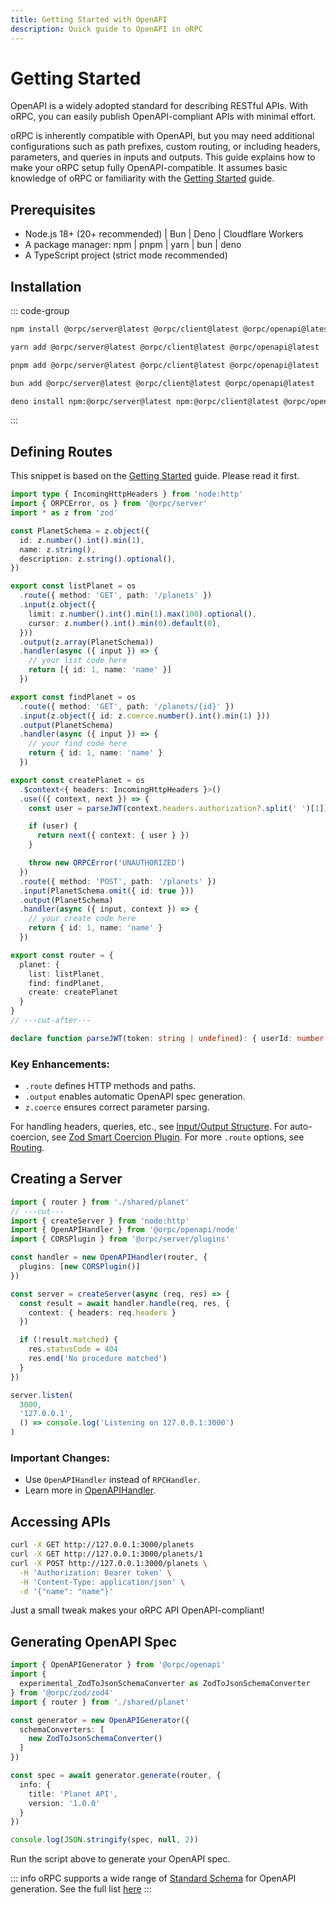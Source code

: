 ```yaml
---
title: Getting Started with OpenAPI
description: Quick guide to OpenAPI in oRPC
---
```


# Getting Started

OpenAPI is a widely adopted standard for describing RESTful APIs. With oRPC, you can easily publish OpenAPI-compliant APIs with minimal effort.

oRPC is inherently compatible with OpenAPI, but you may need additional configurations such as path prefixes, custom routing, or including headers, parameters, and queries in inputs and outputs. This guide explains how to make your oRPC setup fully OpenAPI-compatible. It assumes basic knowledge of oRPC or familiarity with the [Getting Started](/docs/getting-started) guide.

## Prerequisites

- Node.js 18+ (20+ recommended) | Bun | Deno | Cloudflare Workers
- A package manager: npm | pnpm | yarn | bun | deno
- A TypeScript project (strict mode recommended)

## Installation

::: code-group

```sh [npm]
npm install @orpc/server@latest @orpc/client@latest @orpc/openapi@latest
```

```sh [yarn]
yarn add @orpc/server@latest @orpc/client@latest @orpc/openapi@latest
```

```sh [pnpm]
pnpm add @orpc/server@latest @orpc/client@latest @orpc/openapi@latest
```

```sh [bun]
bun add @orpc/server@latest @orpc/client@latest @orpc/openapi@latest
```

```sh [deno]
deno install npm:@orpc/server@latest npm:@orpc/client@latest @orpc/openapi@latest
```

:::

## Defining Routes

This snippet is based on the [Getting Started](/docs/getting-started) guide. Please read it first.

```ts twoslash
import type { IncomingHttpHeaders } from 'node:http'
import { ORPCError, os } from '@orpc/server'
import * as z from 'zod'

const PlanetSchema = z.object({
  id: z.number().int().min(1),
  name: z.string(),
  description: z.string().optional(),
})

export const listPlanet = os
  .route({ method: 'GET', path: '/planets' })
  .input(z.object({
    limit: z.number().int().min(1).max(100).optional(),
    cursor: z.number().int().min(0).default(0),
  }))
  .output(z.array(PlanetSchema))
  .handler(async ({ input }) => {
    // your list code here
    return [{ id: 1, name: 'name' }]
  })

export const findPlanet = os
  .route({ method: 'GET', path: '/planets/{id}' })
  .input(z.object({ id: z.coerce.number().int().min(1) }))
  .output(PlanetSchema)
  .handler(async ({ input }) => {
    // your find code here
    return { id: 1, name: 'name' }
  })

export const createPlanet = os
  .$context<{ headers: IncomingHttpHeaders }>()
  .use(({ context, next }) => {
    const user = parseJWT(context.headers.authorization?.split(' ')[1])

    if (user) {
      return next({ context: { user } })
    }

    throw new ORPCError('UNAUTHORIZED')
  })
  .route({ method: 'POST', path: '/planets' })
  .input(PlanetSchema.omit({ id: true }))
  .output(PlanetSchema)
  .handler(async ({ input, context }) => {
    // your create code here
    return { id: 1, name: 'name' }
  })

export const router = {
  planet: {
    list: listPlanet,
    find: findPlanet,
    create: createPlanet
  }
}
// ---cut-after---

declare function parseJWT(token: string | undefined): { userId: number } | null
```

### Key Enhancements:

- `.route` defines HTTP methods and paths.
- `.output` enables automatic OpenAPI spec generation.
- `z.coerce` ensures correct parameter parsing.

For handling headers, queries, etc., see [Input/Output Structure](/docs/openapi/input-output-structure).
For auto-coercion, see [Zod Smart Coercion Plugin](/docs/openapi/plugins/zod-smart-coercion).
For more `.route` options, see [Routing](/docs/openapi/routing).

## Creating a Server

```ts twoslash
import { router } from './shared/planet'
// ---cut---
import { createServer } from 'node:http'
import { OpenAPIHandler } from '@orpc/openapi/node'
import { CORSPlugin } from '@orpc/server/plugins'

const handler = new OpenAPIHandler(router, {
  plugins: [new CORSPlugin()]
})

const server = createServer(async (req, res) => {
  const result = await handler.handle(req, res, {
    context: { headers: req.headers }
  })

  if (!result.matched) {
    res.statusCode = 404
    res.end('No procedure matched')
  }
})

server.listen(
  3000,
  '127.0.0.1',
  () => console.log('Listening on 127.0.0.1:3000')
)
```

### Important Changes:

- Use `OpenAPIHandler` instead of `RPCHandler`.
- Learn more in [OpenAPIHandler](/docs/openapi/openapi-handler).

## Accessing APIs

```bash
curl -X GET http://127.0.0.1:3000/planets
curl -X GET http://127.0.0.1:3000/planets/1
curl -X POST http://127.0.0.1:3000/planets \
  -H 'Authorization: Bearer token' \
  -H 'Content-Type: application/json' \
  -d '{"name": "name"}'
```

Just a small tweak makes your oRPC API OpenAPI-compliant!

## Generating OpenAPI Spec

```ts twoslash
import { OpenAPIGenerator } from '@orpc/openapi'
import {
  experimental_ZodToJsonSchemaConverter as ZodToJsonSchemaConverter
} from '@orpc/zod/zod4'
import { router } from './shared/planet'

const generator = new OpenAPIGenerator({
  schemaConverters: [
    new ZodToJsonSchemaConverter()
  ]
})

const spec = await generator.generate(router, {
  info: {
    title: 'Planet API',
    version: '1.0.0'
  }
})

console.log(JSON.stringify(spec, null, 2))
```

Run the script above to generate your OpenAPI spec.

::: info
oRPC supports a wide range of [Standard Schema](https://github.com/standard-schema/standard-schema) for OpenAPI generation. See the full list [here](/docs/openapi/openapi-specification#generating-specifications)
:::
